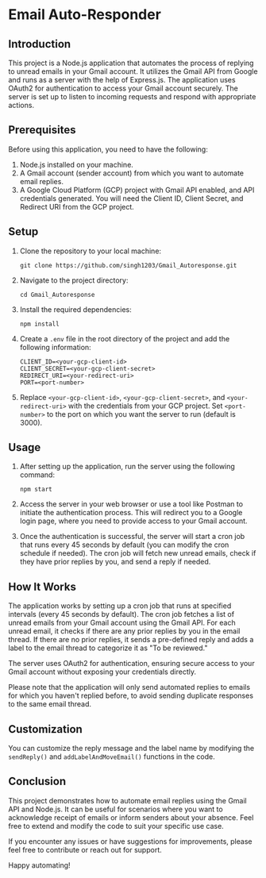 # Email Auto-Responder 

## Introduction
This project is a Node.js application that automates the process of replying to unread emails in your Gmail account. It utilizes the Gmail API from Google and runs as a server with the help of Express.js. The application uses OAuth2 for authentication to access your Gmail account securely. The server is set up to listen to incoming requests and respond with appropriate actions.

## Prerequisites
Before using this application, you need to have the following:

1. Node.js installed on your machine.
2. A Gmail account (sender account) from which you want to automate email replies.
3. A Google Cloud Platform (GCP) project with Gmail API enabled, and API credentials generated. You will need the Client ID, Client Secret, and Redirect URI from the GCP project.

## Setup

1. Clone the repository to your local machine:
   ```
   git clone https://github.com/singh1203/Gmail_Autoresponse.git
   ```

2. Navigate to the project directory:
   ```
   cd Gmail_Autoresponse
   ```

3. Install the required dependencies:
   ```
   npm install
   ```

4. Create a `.env` file in the root directory of the project and add the following information:
   ```
   CLIENT_ID=<your-gcp-client-id>
   CLIENT_SECRET=<your-gcp-client-secret>
   REDIRECT_URI=<your-redirect-uri>
   PORT=<port-number>
   ```

5. Replace `<your-gcp-client-id>`, `<your-gcp-client-secret>`, and `<your-redirect-uri>` with the credentials from your GCP project. Set `<port-number>` to the port on which you want the server to run (default is 3000).

## Usage

1. After setting up the application, run the server using the following command:
   ```
   npm start
   ```

2. Access the server in your web browser or use a tool like Postman to initiate the authentication process. This will redirect you to a Google login page, where you need to provide access to your Gmail account.

3. Once the authentication is successful, the server will start a cron job that runs every 45 seconds by default (you can modify the cron schedule if needed). The cron job will fetch new unread emails, check if they have prior replies by you, and send a reply if needed.

## How It Works

The application works by setting up a cron job that runs at specified intervals (every 45 seconds by default). The cron job fetches a list of unread emails from your Gmail account using the Gmail API. For each unread email, it checks if there are any prior replies by you in the email thread. If there are no prior replies, it sends a pre-defined reply and adds a label to the email thread to categorize it as "To be reviewed."

The server uses OAuth2 for authentication, ensuring secure access to your Gmail account without exposing your credentials directly.

Please note that the application will only send automated replies to emails for which you haven't replied before, to avoid sending duplicate responses to the same email thread.

## Customization

You can customize the reply message and the label name by modifying the `sendReply()` and `addLabelAndMoveEmail()` functions in the code.

## Conclusion

This project demonstrates how to automate email replies using the Gmail API and Node.js. It can be useful for scenarios where you want to acknowledge receipt of emails or inform senders about your absence. Feel free to extend and modify the code to suit your specific use case.

If you encounter any issues or have suggestions for improvements, please feel free to contribute or reach out for support.

Happy automating!
